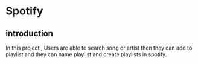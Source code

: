 # Spotify
## introduction
In this project , Users are able to search song or artist then they can add to playlist and they can name playlist and create playlists in spotify.
